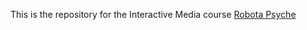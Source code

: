 This is the repository for the Interactive Media course [Robota Psyche](https://github.com/michaelshiloh/robotaPsyche)